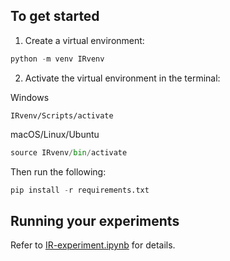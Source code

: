 ## To get started

1. Create a virtual environment:
```python
python -m venv IRvenv
```
2. Activate the virtual environment in the terminal:

Windows
```
IRvenv/Scripts/activate
```
macOS/Linux/Ubuntu
```python
source IRvenv/bin/activate
```

Then run the following:
```python
pip install -r requirements.txt
```

## Running your experiments
Refer to [IR-experiment.ipynb](IR-experiment.ipynb) for details.